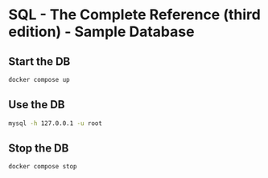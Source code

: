 # SQL - The Complete Reference (third edition) - Sample Database

## Start the DB

```bash
docker compose up
```

## Use the DB
```bash
mysql -h 127.0.0.1 -u root
```

## Stop the DB
```bash
docker compose stop
```
